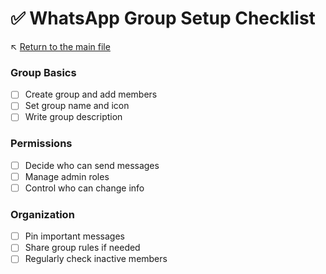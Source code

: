 # ✅ WhatsApp Group Setup Checklist

↖️ [Return to the main file](../README.md)

### Group Basics
- [ ] Create group and add members
- [ ] Set group name and icon
- [ ] Write group description

### Permissions
- [ ] Decide who can send messages
- [ ] Manage admin roles
- [ ] Control who can change info

### Organization
- [ ] Pin important messages
- [ ] Share group rules if needed
- [ ] Regularly check inactive members
